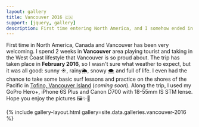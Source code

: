 ```yaml
---
layout: gallery
title: Vancouver 2016 🇨🇦
support: [jquery, gallery]
description: First time entering North America, and I somehow ended in it's best part! ⛰🌁🌇🦌🏞
---
```


First time in North America, Canada and Vancouver has been very welcoming. I spend 2 weeks in **Vancouver** area playing tourist and taking in the West Coast lifestyle that Vancouver is so proud about. The trip has taken place in **February 2016**, so I wasn't sure what weather to expect, but it was all good: sunny ☀️, rainy🌦, snowy 🌨 and full of life. I even had the chance to take some basic surf lessons and practice on the shores of the Pacific in [Tofino, Vancouver Island](#) (_coming soon_). Along the trip, I used my GoPro Hero+, iPhone 6S Plus and Canon D700 with 18-55mm IS STM lense. Hope you enjoy the pictures 🖼✨👋

{% include gallery-layout.html gallery=site.data.galleries.vancouver-2016 %}